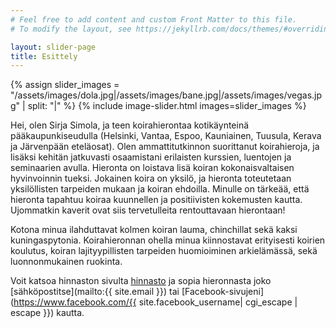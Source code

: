 ```yaml
---
# Feel free to add content and custom Front Matter to this file.
# To modify the layout, see https://jekyllrb.com/docs/themes/#overriding-theme-defaults

layout: slider-page
title: Esittely
---
```


{% assign slider_images = "/assets/images/dola.jpg|/assets/images/bane.jpg|/assets/images/vegas.jpg" | split: "|" %}
{% include image-slider.html images=slider_images %}

Hei, olen Sirja Simola, ja teen koirahierontaa kotikäynteinä pääkaupunkiseudulla (Helsinki, Vantaa, Espoo, Kauniainen, Tuusula, Kerava ja Järvenpään eteläosat). Olen ammattitutkinnon suorittanut koirahieroja, ja lisäksi kehitän jatkuvasti osaamistani erilaisten kurssien, luentojen ja seminaarien avulla. Hieronta on loistava lisä koiran kokonaisvaltaisen hyvinvoinnin tueksi. Jokainen koira on yksilö, ja hieronta toteutetaan yksilöllisten tarpeiden mukaan ja koiran ehdoilla. Minulle on tärkeää, että hieronta tapahtuu koiraa kuunnellen ja positiivisten kokemusten kautta. Ujommatkin kaverit ovat siis tervetulleita rentouttavaan hierontaan!

Kotona minua ilahduttavat kolmen koiran lauma, chinchillat sekä kaksi kuningaspytonia. Koirahieronnan ohella minua kiinnostavat erityisesti koirien koulutus, koiran lajityypillisten tarpeiden huomioiminen arkielämässä, sekä luonnonmukainen ruokinta.

Voit katsoa hinnaston sivulta [hinnasto](/hinnasto/) ja sopia hieronnasta joko [sähköpostitse](mailto:{{ site.email }}) tai [Facebook-sivujeni](https://www.facebook.com/{{ site.facebook_username| cgi_escape | escape }}) kautta.